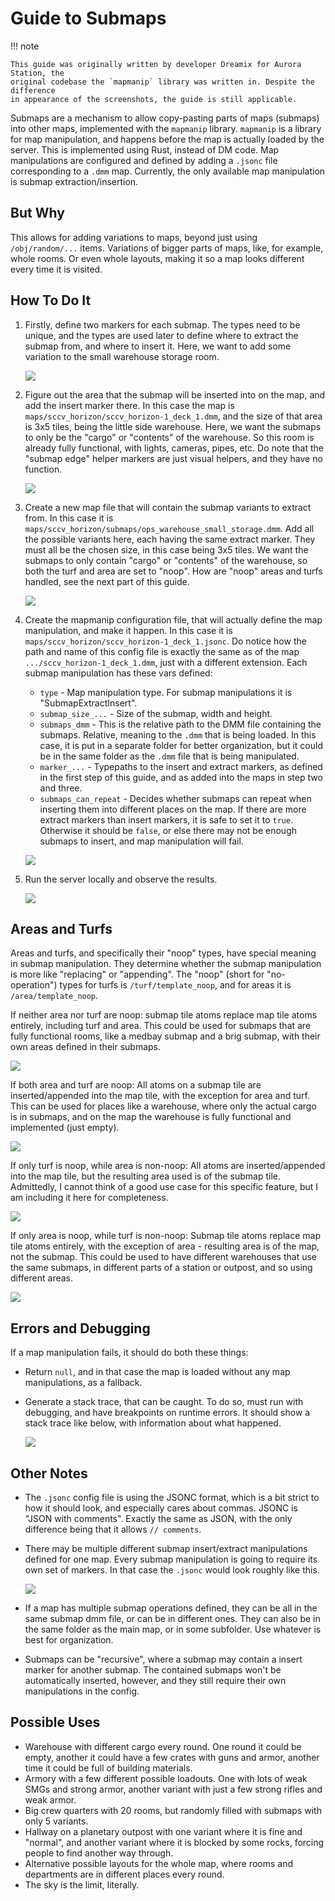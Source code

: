 # Guide to Submaps

!!! note

    This guide was originally written by developer Dreamix for Aurora Station, the
    original codebase the `mapmanip` library was written in. Despite the difference
    in appearance of the screenshots, the guide is still applicable.

Submaps are a mechanism to allow copy-pasting parts of maps (submaps) into other
maps, implemented with the `mapmanip` library. `mapmanip` is a library for map
manipulation, and happens before the map is actually loaded by the server. This
is implemented using Rust, instead of DM code. Map manipulations are configured
and defined by adding a `.jsonc` file corresponding to a `.dmm` map. Currently,
the only available map manipulation is submap extraction/insertion.

## But Why

This allows for adding variations to maps, beyond just using `/obj/random/...`
items. Variations of bigger parts of maps, like, for example, whole rooms. Or
even whole layouts, making it so a map looks different every time it is visited.

## How To Do It

1.  Firstly, define two markers for each submap. The types need to be unique, and
    the types are used later to define where to extract the submap from, and where
    to insert it. Here, we want to add some variation to the small warehouse storage
    room.

    ![](./images/mapmanip_types.png)

2.  Figure out the area that the submap will be inserted into on the map, and add
    the insert marker there. In this case the map is
    `maps/sccv_horizon/sccv_horizon-1_deck_1.dmm`, and the size of that area is 3x5
    tiles, being the little side warehouse. Here, we want the submaps to only be the
    "cargo" or "contents" of the warehouse. So this room is already fully
    functional, with lights, cameras, pipes, etc. Do note that the "submap edge"
    helper markers are just visual helpers, and they have no function.

    ![](./images/mapmanip_inplace.png)

3.  Create a new map file that will contain the submap variants to extract from.
    In this case it is `maps/sccv_horizon/submaps/ops_warehouse_small_storage.dmm`.
    Add all the possible variants here, each having the same extract marker. They
    must all be the chosen size, in this case being 3x5 tiles. We want the submaps
    to only contain "cargo" or "contents" of the warehouse, so both the turf and
    area are set to "noop". How are "noop" areas and turfs handled, see the next
    part of this guide.

    ![](./images/mapmanip_contents.png)

4.  Create the mapmanip configuration file, that will actually define the map
    manipulation, and make it happen. In this case it is
    `maps/sccv_horizon/sccv_horizon-1_deck_1.jsonc`. Do notice how the path and
    name of this config file is exactly the same as of the map
    `.../sccv_horizon-1_deck_1.dmm`, just with a different extension. Each
    submap manipulation has these vars defined:

    - `type` - Map manipulation type. For submap manipulations it is "SubmapExtractInsert".
    - `submap_size_...` - Size of the submap, width and height.
    - `submaps_dmm` - This is the relative path to the DMM file containing the
      submaps. Relative, meaning to the `.dmm` that is being loaded. In this
      case, it is put in a separate folder for better organization, but it could
      be in the same folder as the `.dmm` file that is being manipulated.
    - `marker_...` - Typepaths to the insert and extract markers, as defined in
      the first step of this guide, and as added into the maps in step two and
      three.
    - `submaps_can_repeat` - Decides whether submaps can repeat when inserting
      them into different places on the map. If there are more extract markers
      than insert markers, it is safe to set it to `true`. Otherwise it should
      be `false`, or else there may not be enough submaps to insert, and map
      manipulation will fail.

    ![](./images/mapmanip_config.png)

5.  Run the server locally and observe the results.

    ![](./images/mapmanip_results.png)

## Areas and Turfs

Areas and turfs, and specifically their "noop" types, have special meaning in
submap manipulation. They determine whether the submap manipulation is more like
"replacing" or "appending". The "noop" (short for "no-operation") types for
turfs is `/turf/template_noop`, and for areas it is `/area/template_noop`.

If neither area nor turf are noop: submap tile atoms replace map tile atoms
entirely, including turf and area. This could be used for submaps that are fully
functional rooms, like a medbay submap and a brig submap, with their own areas
defined in their submaps.

![](./images/mapmanip_noops1.png)

If both area and turf are noop: All atoms on a submap tile are inserted/appended
into the map tile, with the exception for area and turf. This can be used for
places like a warehouse, where only the actual cargo is in submaps, and on the
map the warehouse is fully functional and implemented (just empty).

![](./images/mapmanip_noops2.png)

If only turf is noop, while area is non-noop: All atoms are inserted/appended
into the map tile, but the resulting area used is of the submap tile.
Admittedly, I cannot think of a good use case for this specific feature, but I
am including it here for completeness.

![](./images/mapmanip_noops3.png)

If only area is noop, while turf is non-noop: Submap tile atoms replace map tile
atoms entirely, with the exception of area - resulting area is of the map, not
the submap. This could be used to have different warehouses that use the same
submaps, in different parts of a station or outpost, and so using different
areas.

![](./images/mapmanip_noops4.png)

## Errors and Debugging

If a map manipulation fails, it should do both these things:

- Return `null`, and in that case the map is loaded without any map
  manipulations, as a fallback.
- Generate a stack trace, that can be caught. To do so, must run with debugging,
  and have breakpoints on runtime errors. It should show a stack trace like
  below, with information about what happened.

    ![](./images/mapmanip_error.png)

## Other Notes

- The `.jsonc` config file is using the JSONC format, which is a bit strict to
  how it should look, and especially cares about commas. JSONC is "JSON with
  comments". Exactly the same as JSON, with the only difference being that it
  allows `// comments`.

- There may be multiple different submap insert/extract manipulations defined
  for one map. Every submap manipulation is going to require its own set of
  markers. In that case the `.jsonc` would look roughly like this.

    ![](./images/mapmanip_markers.png)

- If a map has multiple submap operations defined, they can be all in the same
  submap dmm file, or can be in different ones. They can also be in the same
  folder as the main map, or in some subfolder. Use whatever is best for
  organization.

- Submaps can be "recursive", where a submap may contain a insert marker for
  another submap. The contained submaps won't be automatically inserted,
  however, and they still require their own manipulations in the config.

## Possible Uses

- Warehouse with different cargo every round. One round it could be empty,
  another it could have a few crates with guns and armor, another time it could
  be full of building materials.
- Armory with a few different possible loadouts. One with lots of weak SMGs and
  strong armor, another variant with just a few strong rifles and weak armor.
- Big crew quarters with 20 rooms, but randomly filled with submaps with only 5 variants.
- Hallway on a planetary outpost with one variant where it is fine and "normal",
  and another variant where it is blocked by some rocks, forcing people to find
  another way through.
- Alternative possible layouts for the whole map, where rooms and departments
  are in different places every round.
- The sky is the limit, literally.
